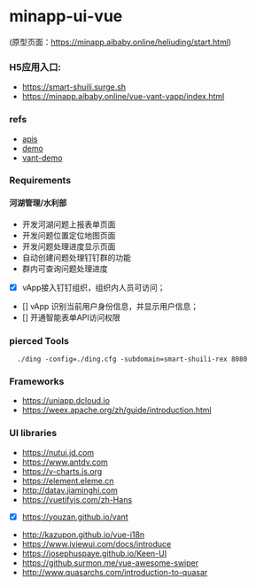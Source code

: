 # minapp-ui-vue
(原型页面：https://minapp.aibaby.online/heliuding/start.html)

### H5应用入口:
* https://smart-shuili.surge.sh
* https://minapp.aibaby.online/vue-vant-vapp/index.html

### refs
* [apis](https://ding-doc.dingtalk.com/doc#/serverapi2/gh60vz)
* [demo](https://github.com/open-dingtalk/openapi-demo-nodejs)
* [vant-demo](https://github.com/youzan/vant-demo/blob/master/vant/base/src/router.js)

### Requirements
#### 河湖管理/水利部
* 开发河湖问题上报表单页面
* 开发问题位置定位地图页面
* 开发问题处理进度显示页面
* 自动创建问题处理钉钉群的功能
* 群内可查询问题处理进度

* [x] vApp接入钉钉组织，组织内人员可访问；
* [] vApp 识别当前用户身份信息，并显示用户信息；
* [] 开通智能表单API访问权限


### pierced Tools
```
  ./ding -config=./ding.cfg -subdomain=smart-shuili-rex 8080
```

### Frameworks
* https://uniapp.dcloud.io
* https://weex.apache.org/zh/guide/introduction.html

### UI libraries
* https://nutui.jd.com
* https://www.antdv.com
* https://v-charts.js.org
* https://element.eleme.cn
* http://datav.jiaminghi.com
* https://vuetifyjs.com/zh-Hans
* [x] https://youzan.github.io/vant
* http://kazupon.github.io/vue-i18n
* https://www.iviewui.com/docs/introduce
* https://josephuspaye.github.io/Keen-UI
* https://github.surmon.me/vue-awesome-swiper
* http://www.quasarchs.com/introduction-to-quasar
